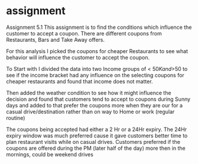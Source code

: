 # assignment
Assignment 5.1 This assignment is to find the conditions which influence the customer to accept a coupon. There are different coupons from Restaurants, Bars and Take Away offers.

For this analysis I picked the coupons for cheaper Restaurants to see what behavior will influence the customer to accept the coupon.

To Start with I divided the data into two Income groups of < $50K and >$50 to see if the income bracket had any influence on the selecting coupons for cheaper restaurants and found that income does not matter.

Then added the weather condition to see how it might influence the decision and found that customers tend to accept to coupons during Sunny days and added to that prefer the coupons more when they are our for a casual drive/destination rather than on way to Home or work (regular routine)

The coupons being accepted had either a 2 Hr or a 24Hr expiry. The 24Hr expiry window was much preferred cause it gave customers better time to plan restaurant visits while on casual drives. Customers preferred if the coupons are offered during the PM (later half of the day) more then in the mornings, could be weekend drives
